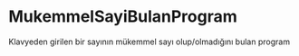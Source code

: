 # MukemmelSayiBulanProgram
Klavyeden girilen bir sayının mükemmel sayı olup/olmadığını bulan program
